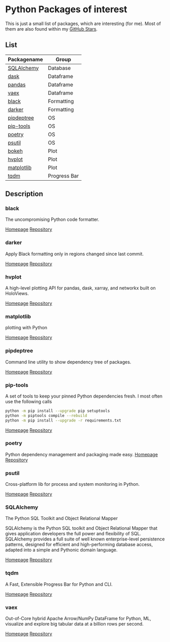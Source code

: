 # Python Packages of interest

This is just a small list of packages, which are interesting (for me).
Most of them are also found within my [GitHub Stars](https://github.com/Barry1?language=python&tab=stars).

## List

| Packagename               | Group        |
| ------------------------- | ------------ |
| [SQLAlchemy](#SQLAlchemy) | Database     |
| [dask](#dask)             | Dataframe    |
| [pandas](#pandas)         | Dataframe    |
| [vaex](#vaex)             | Dataframe    |
| [black](#black)           | Formatting   |
| [darker](#darker)         | Formatting   |
| [pipdeptree](#pipdeptree) | OS           |
| [pip-tools](#pip-tools)   | OS           |
| [poetry](#poetry)         | OS           |
| [psutil](#psutil)         | OS           |
| [bokeh](#bokeh)           | Plot         |
| [hvplot](#hvplot)         | Plot         |
| [matplotlib](#matplotlib) | Plot         |
| [tqdm](#tqdm)             | Progress Bar |

## Description

### black

The uncompromising Python code formatter.

[Homepage](https://black.readthedocs.io/en/stable/)
[Repository](https://github.com/psf/black)

### darker

Apply Black formatting only in regions changed since last commit.

[Homepage](about:blank)
[Repository](https://github.com/akaihola/darker)

### hvplot

A high-level plotting API for pandas, dask, xarray, and networkx built on HoloViews.

[Homepage](https://hvplot.holoviz.org/)
[Repository](https://github.com/holoviz/hvplot)

### matplotlib

plotting with Python

[Homepage](about:blank)
[Repository](https://github.com/matplotlib/matplotlib)

### pipdeptree

Command line utility to show dependency tree of packages.

[Homepage](about:blank)
[Repository](https://github.com/naiquevin/pipdeptree)

### pip-tools

A set of tools to keep your pinned Python dependencies fresh.
I most often use the following calls

```bash
python -m pip install --upgrade pip setuptools
python -m piptools compile --rebuild
python -m pip install --upgrade -r requirements.txt
```

[Homepage](about:blank)
[Repository](https://github.com/jazzband/pip-tools)

### poetry

Python dependency management and packaging made easy.
[Homepage](https://python-poetry.org/)
[Repository](https://github.com/python-poetry/poetry)

### psutil

Cross-platform lib for process and system monitoring in Python.

[Homepage](about:blank)
[Repository](https://github.com/giampaolo/psutil)

### SQLAlchemy

The Python SQL Toolkit and Object Relational Mapper

SQLAlchemy is the Python SQL toolkit and Object Relational Mapper that gives application developers the full power and flexibility of SQL. SQLAlchemy provides a full suite of well known enterprise-level persistence patterns, designed for efficient and high-performing database access, adapted into a simple and Pythonic domain language.

[Homepage](http://www.sqlalchemy.org/)
[Repository](https://github.com/sqlalchemy/sqlalchemy/)

### tqdm

A Fast, Extensible Progress Bar for Python and CLI.

[Homepage](https://tqdm.github.io/)
[Repository](https://github.com/tqdm/tqdm)

### vaex

Out-of-Core hybrid Apache Arrow/NumPy DataFrame for Python, ML, visualize and explore big tabular data at a billion rows per second.

[Homepage](https://vaex.io/)
[Repository](https://github.com/vaexio/vaex)
